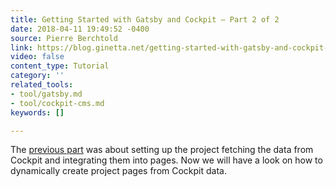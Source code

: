 ```yaml
---
title: Getting Started with Gatsby and Cockpit — Part 2 of 2
date: 2018-04-11 19:49:52 -0400
source: Pierre Berchtold
link: https://blog.ginetta.net/getting-started-with-gatsby-and-cockpit-part-2-of-2-3d0c1e9a3cd2
video: false
content_type: Tutorial
category: ''
related_tools:
- tool/gatsby.md
- tool/cockpit-cms.md
keywords: []

---
```

The [previous part](https://medium.com/@pierreberchtold/getting-started-with-gatsby-and-cockpit-part-1-of-2-d86871932d44) was about setting up the project fetching the data from Cockpit and integrating them into pages. Now we will have a look on how to dynamically create project pages from Cockpit data. 